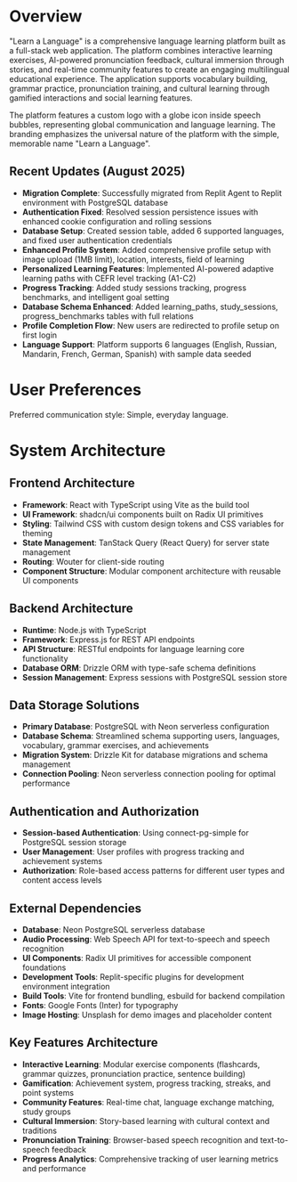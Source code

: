 # Overview

"Learn a Language" is a comprehensive language learning platform built as a full-stack web application. The platform combines interactive learning exercises, AI-powered pronunciation feedback, cultural immersion through stories, and real-time community features to create an engaging multilingual educational experience. The application supports vocabulary building, grammar practice, pronunciation training, and cultural learning through gamified interactions and social learning features.

The platform features a custom logo with a globe icon inside speech bubbles, representing global communication and language learning. The branding emphasizes the universal nature of the platform with the simple, memorable name "Learn a Language".

## Recent Updates (August 2025)
- **Migration Complete**: Successfully migrated from Replit Agent to Replit environment with PostgreSQL database
- **Authentication Fixed**: Resolved session persistence issues with enhanced cookie configuration and rolling sessions
- **Database Setup**: Created session table, added 6 supported languages, and fixed user authentication credentials
- **Enhanced Profile System**: Added comprehensive profile setup with image upload (1MB limit), location, interests, field of learning
- **Personalized Learning Features**: Implemented AI-powered adaptive learning paths with CEFR level tracking (A1-C2)
- **Progress Tracking**: Added study sessions tracking, progress benchmarks, and intelligent goal setting
- **Database Schema Enhanced**: Added learning_paths, study_sessions, progress_benchmarks tables with full relations
- **Profile Completion Flow**: New users are redirected to profile setup on first login
- **Language Support**: Platform supports 6 languages (English, Russian, Mandarin, French, German, Spanish) with sample data seeded

# User Preferences

Preferred communication style: Simple, everyday language.

# System Architecture

## Frontend Architecture
- **Framework**: React with TypeScript using Vite as the build tool
- **UI Framework**: shadcn/ui components built on Radix UI primitives
- **Styling**: Tailwind CSS with custom design tokens and CSS variables for theming
- **State Management**: TanStack Query (React Query) for server state management
- **Routing**: Wouter for client-side routing
- **Component Structure**: Modular component architecture with reusable UI components

## Backend Architecture
- **Runtime**: Node.js with TypeScript
- **Framework**: Express.js for REST API endpoints
- **API Structure**: RESTful endpoints for language learning core functionality
- **Database ORM**: Drizzle ORM with type-safe schema definitions
- **Session Management**: Express sessions with PostgreSQL session store

## Data Storage Solutions
- **Primary Database**: PostgreSQL with Neon serverless configuration
- **Database Schema**: Streamlined schema supporting users, languages, vocabulary, grammar exercises, and achievements
- **Migration System**: Drizzle Kit for database migrations and schema management
- **Connection Pooling**: Neon serverless connection pooling for optimal performance

## Authentication and Authorization
- **Session-based Authentication**: Using connect-pg-simple for PostgreSQL session storage
- **User Management**: User profiles with progress tracking and achievement systems
- **Authorization**: Role-based access patterns for different user types and content access levels

## External Dependencies
- **Database**: Neon PostgreSQL serverless database
- **Audio Processing**: Web Speech API for text-to-speech and speech recognition
- **UI Components**: Radix UI primitives for accessible component foundations
- **Development Tools**: Replit-specific plugins for development environment integration
- **Build Tools**: Vite for frontend bundling, esbuild for backend compilation
- **Fonts**: Google Fonts (Inter) for typography
- **Image Hosting**: Unsplash for demo images and placeholder content

## Key Features Architecture
- **Interactive Learning**: Modular exercise components (flashcards, grammar quizzes, pronunciation practice, sentence building)
- **Gamification**: Achievement system, progress tracking, streaks, and point systems
- **Community Features**: Real-time chat, language exchange matching, study groups
- **Cultural Immersion**: Story-based learning with cultural context and traditions
- **Pronunciation Training**: Browser-based speech recognition and text-to-speech feedback
- **Progress Analytics**: Comprehensive tracking of user learning metrics and performance